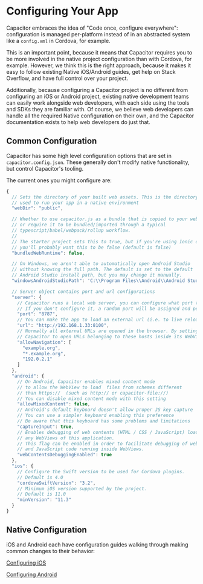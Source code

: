 # Configuring Your App

Capacitor embraces the idea of "Code once, configure everywhere": configuration is
managed per-platform instead of in an abstracted system like a `config.xml` in Cordova, for example.

This is an important point, because it means that Capacitor requires you to be more involved in the native project configuration than with Cordova, for example. However,
we think this is the right approach, because it makes it easy to follow existing Native iOS/Android guides, get help on Stack Overflow, and have full control over your project.

Additionally, because configuring a Capacitor project is no different from configuring an iOS or Android project, existing native development teams can easily work alongside
web developers, with each side using the tools and SDKs they are familiar with. Of course, we believe web developers can handle all the required Native configuration on their own, and 
the Capacitor documentation exists to help web developers do just that.

## Common Configuration

Capacitor has some high level configuration options that are set in `capacitor.config.json`. These generally don't modify native functionality, but control Capacitor's tooling.

The current ones you might configure are:

```javascript
{
  // Sets the directory of your built web assets. This is the directory that will be
  // used to run your app in a native environment
  "webDir": "public",

  // Whether to use capacitor.js as a bundle that is copied to your web code,
  // or require it to be bundled/imported through a typical
  // typescript/babel/webpack/rollup workflow.
  //
  // The starter project sets this to true, but if you're using Ionic or another framework,
  // you'll probably want this to be false (default is false)
  "bundledWebRuntime": false,

  // On Windows, we aren't able to automatically open Android Studio
  // without knowing the full path. The default is set to the default
  // Android Studio install path, but you may change it manually.
  "windowsAndroidStudioPath": 'C:\\Program Files\\Android\\Android Studio\\bin\\studio64.exe',

  // Server object contains port and url configurations 
  "server": {
    // Capacitor runs a local web server, you can configure what port to use.
    // If you don't configure it, a random port will be assigned and persisted.
    "port": "8787",
    // You can make the app to load an external url (i.e. to live reload)
    "url": "http://192.168.1.33:8100",
    // Normally all external URLs are opened in the browser. By setting this option, you tell
    // Capacitor to open URLs belonging to these hosts inside its WebView.
    "allowNavigation": [
      "example.org",
      "*.example.org",
      "192.0.2.1"
    ]
  },
  "android": {
    // On Android, Capacitor enables mixed content mode
    // to allow the WebView to load  files from schemes different
    // than https://  (such as http:// or capacitor-file://)
    // You can disable mixed content mode with this setting
    "allowMixedContent": false,
    // Android's default keyboard doesn't allow proper JS key capture
    // You can use a simpler keyboard enabling this preference
    // Be aware that this keyboard has some problems and limitations
    "captureInput": true,
    // Enables debugging of web contents (HTML / CSS / JavaScript) loaded into
    // any WebViews of this application.
    // This flag can be enabled in order to facilitate debugging of web layouts
    // and JavaScript code running inside WebViews.
    "webContentsDebuggingEnabled": true
  },
  "ios": {
    // Configure the Swift version to be used for Cordova plugins.
    // Default is 4.0
    "cordovaSwiftVersion": "3.2",
    // Minimum iOS version supported by the project.
    // Default is 11.0
    "minVersion": "11.3"
  }
}
```

## Native Configuration

iOS and Android each have configuration guides walking through making common changes to their behavior:

[Configuring iOS](/docs/ios/configuration)

[Configuring Android](/docs/android/configuration)